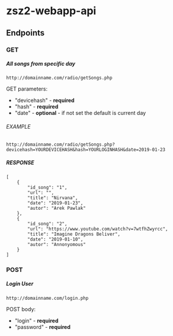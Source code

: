 # zsz2-webapp-api

## Endpoints

### **GET** 

##### All songs from specific day

`http://domainname.com/radio/getSongs.php`

GET parameters:
- "devicehash" - **required**
- "hash" - **required**
- "date" - **optional** - if not set the default is current day

###### EXAMPLE

```
http://domainname.com/radio/getSongs.php?devicehash=YOURDEVICEHASH&hash=YOURLOGINHASH&date=2019-01-23
```

##### RESPONSE

```
[
    {
        "id_song": "1",
        "url": "",
        "title": "Nirvana",
        "date": "2019-01-23",
        "autor": "Arek Pawlak"
    },
    {
        "id_song": "2",
        "url": "https://www.youtube.com/watch?v=7wtfhZwyrcc",
        "title": "Imagine Dragons Beliver",
        "date": "2019-01-10",
        "autor": "Annonyomous"
    }
]
```
### **POST**

##### Login User

`http://domainname.com/login.php`

POST body:
- "login" - **required**
- "password" - **required**

